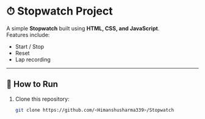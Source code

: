 # ⏱ Stopwatch Project

A simple **Stopwatch** built using **HTML, CSS, and JavaScript**.  
Features include:
- Start / Stop
- Reset
- Lap recording

---

## 📂 How to Run
1. Clone this repository:
   ```bash
   git clone https://github.com/<Himanshusharma339>/Stopwatch
